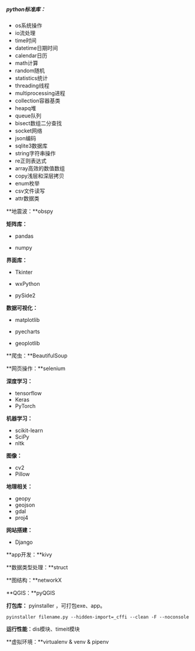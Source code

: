 ##### python标准库：

- os系统操作
- io流处理
- time时间
- datetime日期时间
- calendar日历
- math计算
- random随机
- statistics统计
- threading线程
- multiprocessing进程
- collection容器基类
- heapq堆
- queue队列
- bisect数组二分查找
- socket网络
- json编码
- sqlite3数据库
- string字符串操作
- re正则表达式
- array高效的数值数组
- copy浅层和深层拷贝
- enum枚举
- csv文件读写
- attr数据类

**地震波：**obspy

**矩阵库：**

- pandas

- numpy

**界面库：**

- Tkinter
- wxPython

- pySide2

**数据可视化：**

- matplotlib
- pyecharts

- geoplotlib

**爬虫：**BeautifulSoup

**网页操作：**selenium

**深度学习：**

- tensorflow
- Keras
- PyTorch

**机器学习：**

- scikit-learn
- SciPy
- nltk

**图像：**

- cv2
- Pillow

**地理相关：**

- geopy
- geojson 
- gdal
- proj4

**网站搭建：**

- Django

**app开发：**kivy

**数据类型处理：**struct

**图结构：**networkX

**QGIS：**pyQGIS

**打包库：** pyinstaller ，可打包exe、app。

```shell
pyinstaller filename.py --hidden-import=_cffi --clean -F --noconsole
```

**运行性能**：dis模块、timeit模块

**虚拟环境：**virtualenv & venv & pipenv